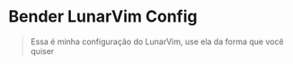 # Bender LunarVim Config

> Essa é minha configuração do LunarVim, use ela da forma que você quiser
